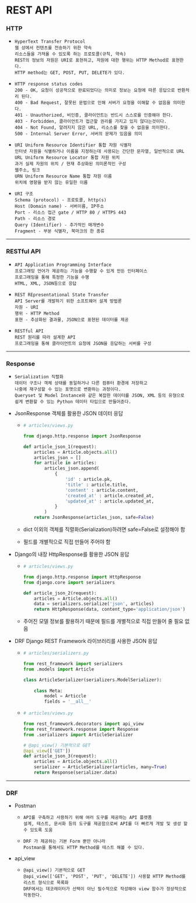 # REST API

### HTTP

- ```
  HyperText Transfer Protocol
  웹 상에서 컨텐츠를 전송하기 위한 약속
  리소스들을 가져올 수 있도록 하는 프로토콜(규칙, 약속)
  REST의 정보의 자원은 URI로 표현하고, 자원에 대한 행위는 HTTP Method로 표현한다.
  HTTP method는 GET, POST, PUT, DELETE가 있다.
  ```

- ```
  HTTP response status codes
  200 - OK, 요청이 성공적으로 완료되었다는 의미로 정보는 요청에 따른 응답으로 반환처리 된다.
  400 - Bad Request, 잘못된 문법으로 인해 서버가 요청을 이해할 수 없음을 의미한다.
  401 - Unauthorized, 비인증, 클라이언트는 반드시 스스로를 인증해야 한다.
  403 - Forbidden, 클라이언트가 접근할 권리를 가지고 있지 않다는것이다.
  404 - Not Found, 알려지지 않은 URL, 리소스를 찾을 수 없음을 의미한다.
  500 - Internal Server Error, 서버의 문제가 있음을 의미
  ```

- ```
  URI Uniform Resource Identifier 통합 자원 식별자
  인터넷 자원을 식별하거나 이름을 지정하는데 사용되는 간단한 문자열, 일반적으로 URL
  URL Uniform Resource Locator 통합 자원 위치
  과거 실제 자원의 위치 / 현재 추상화된 의미론적인 구성
  웹주소, 링크
  URN Uniform Resource Name 통합 자원 이름
  위치에 영향을 받지 않는 유일한 이름
  ```

- ```
  URI 구조
  Schema (protocol) - 프로토콜, http(s)
  Host (Domain name) - 서버이름, IP주소
  Port - 리소스 접근 gate / HTTP 80 / HTTPS 443
  Path - 리소스 경로
  Query (Identifier) - 추가적인 매개변수
  Fragment - 부분 식별자, 북마크의 한 종류
  ```

---

### RESTful API

- ```
  API Application Programming Interface
  프로그래밍 언어가 제공하는 기능을 수행할 수 있게 만든 인터페이스
  프로그래밍을 통해 특정한 기능을 수행
  HTML, XML, JSON등으로 응답
  ```

- ```
  REST REpresentational State Transfer
  API Server를 개발하기 위한 소프트웨어 설계 방법론
  자원 - URI
  행위 - HTTP Method
  표현 - 추상화된 결과물, JSON으로 표현된 데이터를 제공
  ```

- ```
  RESTful API
  REST 원리를 따라 설계한 API
  프로그래밍을 통해 클라이언트의 요청에 JSON을 응답하는 서버를 구성
  ```

---

### Response

- ```
  Serialization 직렬화
  데이터 구조나 객체 상태를 동일하거나 다른 컴퓨터 환경에 저장하고
  나중에 재구성할 수 있는 포맷으로 변환하는 과정이다.
  Queryset 및 Model Instance와 같은 복잡한 데이터를 JSON, XML 등의 유형으로
  쉽게 변환할 수 있는 Python 데이터 타입으로 만들어준다.
  ```

- JsonResponse 객체를 활용한 JSON 데이터 응답

  - ```python
    # articles/views.py
    
    from django.http.response import JsonResponse
    
    def article_json_1(request):
        articles = Article.objects.all()
        articles_json = []
        for article in articles:
            articles_json.append(
            	{
                    'id' : article.pk,
                    'title' : article.title,
                    'content' : article.content,
                    'created_at' : article.created_at,
                    'updated_at' : article.updated_at,
                }
            )
        return JsonResponse(articles_json, safe=False)
    ```

  - dict 이외의 객체를 직렬화(Serialization)하려면 safe=False로 설정해야 함

  - 필드를 개별적으로 직접 만들어 주어야 함

- Django의 내장 HttpResponse를 활용한 JSON 응답

  - ```python
    # articles/views.py
    
    from django.http.response import HttpResponse
    from django.core import serializers
    
    def article_json_2(request):
        articles = Article.objects.all()
        data = serializers.serialize('json', articles)
        return HttpResponse(data, content_type='application/json')
    ```
    
  - 주어진 모델 정보를 활용하기 때문에 필드를 개별적으로 직접 만들어 줄 필요 없음

- DRF Django REST Framework 라이브러리를 사용한 JSON 응답

  - ```python
    # articles/serializers.py
    
    from rest_framework import serializers
    from .models import Article
    
    class ArticleSerializer(serializers.ModelSerializer):
        
        class Meta:
            model = Articcle
            fields = '__all__'
    ```

  - ```python
    # articles/views.py
    
    from rest_framework.decorators import api_view
    from rest_framework.response import Response
    from .serializers import ArticleSerializer
    
    # @api_view() 기본적으로 GET
    @api_view(['GET'])
    def article_json_3(request):
        articles = Article.objects.all()
        serializer = ArticleSerializer(articles, many=True)
        return Response(serializer.data)
    ```

---

### DRF

- Postman

  - ```
    API를 구축하고 사용하기 위해 여러 도구를 제공하는 API 플랫폼
    설계, 테스트, 문서화 등의 도구를 제공함으로써 API를 더 빠르게 개발 및 생성 할 수 있도록 도움
    ```

  - ```
    DRF 가 제공하는 기본 Form 뿐만 아니라
    Postman을 통해서도 HTTP Method를 테스트 해볼 수 있다.
    ```

- api_view

  - ```
    @api_view() 기본적으로 GET
    @api_view(['GET', 'POST', 'PUT', 'DELETE']) 사용할 HTTP Method를 리스트 형식으로 목록화
    DRF에서는 데코레이터가 선택이 아닌 필수적으로 작성해야 view 함수가 정상적으로 작동한다.
    ```



